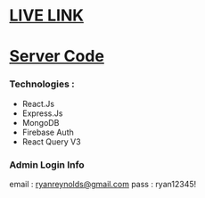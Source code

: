 # [LIVE LINK](https://food-monkey-8ea19.web.app/)
# [Server Code](https://github.com/PIYAS137/Food_Monkey_Server)

### Technologies :
- React.Js
- Express.Js
- MongoDB
- Firebase Auth
- React Query V3

### Admin Login Info
email : ryanreynolds@gmail.com
pass  : ryan12345!
